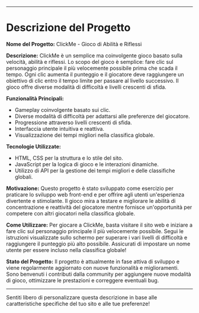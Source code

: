 

---

# Descrizione del Progetto

**Nome del Progetto:** ClickMe - Gioco di Abilità e Riflessi

**Descrizione:**
ClickMe è un semplice ma coinvolgente gioco basato sulla velocità, abilità e riflessi. Lo scopo del gioco è semplice: fare clic sul personaggio principale il più velocemente possibile prima che scada il tempo. Ogni clic aumenta il punteggio e il giocatore deve raggiungere un obiettivo di clic entro il tempo limite per passare al livello successivo. Il gioco offre diverse modalità di difficoltà e livelli crescenti di sfida.

**Funzionalità Principali:**
- Gameplay coinvolgente basato sui clic.
- Diverse modalità di difficoltà per adattarsi alle preferenze del giocatore.
- Progressione attraverso livelli crescenti di sfida.
- Interfaccia utente intuitiva e reattiva.
- Visualizzazione dei tempi migliori nella classifica globale.

**Tecnologie Utilizzate:**
- HTML, CSS per la struttura e lo stile del sito.
- JavaScript per la logica di gioco e le interazioni dinamiche.
- Utilizzo di API per la gestione dei tempi migliori e delle classifiche globali.

**Motivazione:**
Questo progetto è stato sviluppato come esercizio per praticare lo sviluppo web front-end e per offrire agli utenti un'esperienza divertente e stimolante. Il gioco mira a testare e migliorare le abilità di concentrazione e reattività del giocatore mentre fornisce un'opportunità per competere con altri giocatori nella classifica globale.

**Come Utilizzare:**
Per giocare a ClickMe, basta visitare il sito web e iniziare a fare clic sul personaggio principale il più velocemente possibile. Segui le istruzioni visualizzate sullo schermo per superare i vari livelli di difficoltà e raggiungere il punteggio più alto possibile. Assicurati di impostare un nome utente per essere incluso nella classifica globale!

**Stato del Progetto:**
Il progetto è attualmente in fase attiva di sviluppo e viene regolarmente aggiornato con nuove funzionalità e miglioramenti. Sono benvenuti i contributi dalla community per aggiungere nuove modalità di gioco, ottimizzare le prestazioni e correggere eventuali bug.

---

Sentiti libero di personalizzare questa descrizione in base alle caratteristiche specifiche del tuo sito e alle tue preferenze!
